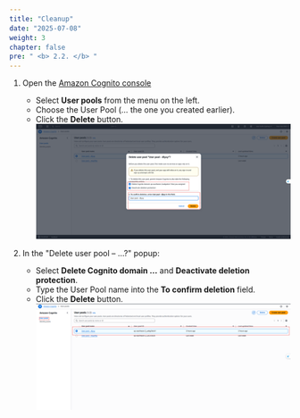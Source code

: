 ```yaml
---
title: "Cleanup"
date: "2025-07-08"
weight: 3
chapter: false
pre: " <b> 2.2. </b> "
---
```


1. Open the [Amazon Cognito console](https://ap-southeast-2.console.aws.amazon.com/cognito/v2/idp/user-pools?region=ap-southeast-2)
    - Select **User pools** from the menu on the left.
    - Choose the User Pool (… the one you created earlier).
    - Click the **Delete** button.
![Connect](/images/2.prerequisite/2.3/2.3.1.png)

2. In the "Delete user pool – …?" popup:
    - Select **Delete Cognito domain …** and **Deactivate deletion protection**.
    - Type the User Pool name into the **To confirm deletion** field.
    - Click the **Delete** button.
![Connect](/images/2.prerequisite/2.3/2.3.2.png)
